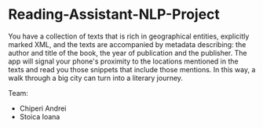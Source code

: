 # Reading-Assistant-NLP-Project

You have a collection of texts that is rich in geographical entities, explicitly marked XML, and the texts are accompanied by metadata describing: the author and title of the book, the year of publication and the publisher. The app will signal your phone's proximity to the locations mentioned in the texts and read you those snippets that include those mentions. In this way, a walk through a big city can turn into a literary journey.

Team:
- Chiperi Andrei
- Stoica Ioana
